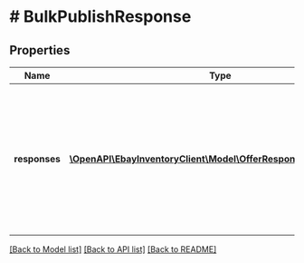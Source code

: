 # # BulkPublishResponse

## Properties

Name | Type | Description | Notes
------------ | ------------- | ------------- | -------------
**responses** | [**\OpenAPI\EbayInventoryClient\Model\OfferResponseWithListingId[]**](OfferResponseWithListingId.md) | A node is returned under the responses container to indicate the success or failure of each offer that the seller was attempting to publish. | [optional]

[[Back to Model list]](../../README.md#models) [[Back to API list]](../../README.md#endpoints) [[Back to README]](../../README.md)
